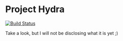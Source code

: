 # Project Hydra
[![Build Status](https://travis-ci.org/gundermanc/hydra.svg?branch=master)](https://travis-ci.org/gundermanc/hydra)

Take a look, but I will not be disclosing what it is yet ;)